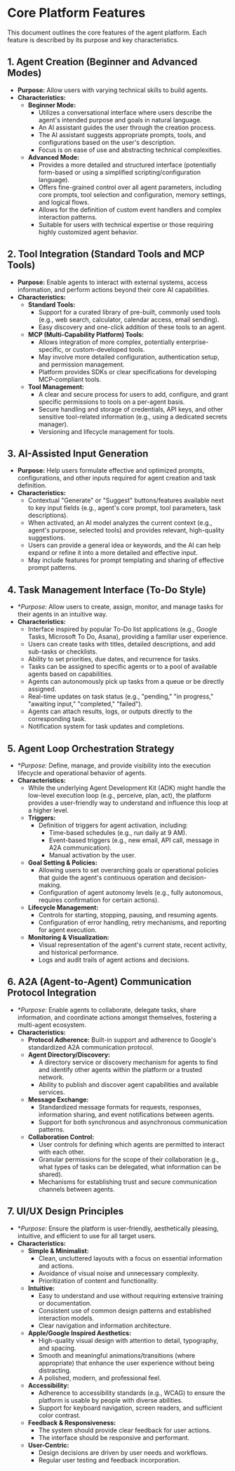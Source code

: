 # Core Platform Features

This document outlines the core features of the agent platform. Each feature is described by its purpose and key characteristics.

## 1. Agent Creation (Beginner and Advanced Modes)

*   **Purpose:** Allow users with varying technical skills to build agents.
*   **Characteristics:**
    *   **Beginner Mode:**
        *   Utilizes a conversational interface where users describe the agent's intended purpose and goals in natural language.
        *   An AI assistant guides the user through the creation process.
        *   The AI assistant suggests appropriate prompts, tools, and configurations based on the user's description.
        *   Focus is on ease of use and abstracting technical complexities.
    *   **Advanced Mode:**
        *   Provides a more detailed and structured interface (potentially form-based or using a simplified scripting/configuration language).
        *   Offers fine-grained control over all agent parameters, including core prompts, tool selection and configuration, memory settings, and logical flows.
        *   Allows for the definition of custom event handlers and complex interaction patterns.
        *   Suitable for users with technical expertise or those requiring highly customized agent behavior.

## 2. Tool Integration (Standard Tools and MCP Tools)

*   **Purpose:** Enable agents to interact with external systems, access information, and perform actions beyond their core AI capabilities.
*   **Characteristics:**
    *   **Standard Tools:**
        *   Support for a curated library of pre-built, commonly used tools (e.g., web search, calculator, calendar access, email sending).
        *   Easy discovery and one-click addition of these tools to an agent.
    *   **MCP (Multi-Capability Platform) Tools:**
        *   Allows integration of more complex, potentially enterprise-specific, or custom-developed tools.
        *   May involve more detailed configuration, authentication setup, and permission management.
        *   Platform provides SDKs or clear specifications for developing MCP-compliant tools.
    *   **Tool Management:**
        *   A clear and secure process for users to add, configure, and grant specific permissions to tools on a per-agent basis.
        *   Secure handling and storage of credentials, API keys, and other sensitive tool-related information (e.g., using a dedicated secrets manager).
        *   Versioning and lifecycle management for tools.

## 3. AI-Assisted Input Generation

*   **Purpose:** Help users formulate effective and optimized prompts, configurations, and other inputs required for agent creation and task definition.
*   **Characteristics:**
    *   Contextual "Generate" or "Suggest" buttons/features available next to key input fields (e.g., agent's core prompt, tool parameters, task descriptions).
    *   When activated, an AI model analyzes the current context (e.g., agent's purpose, selected tools) and provides relevant, high-quality suggestions.
    *   Users can provide a general idea or keywords, and the AI can help expand or refine it into a more detailed and effective input.
    *   May include features for prompt templating and sharing of effective prompt patterns.

## 4. Task Management Interface (To-Do Style)

*   **Purpose:* Allow users to create, assign, monitor, and manage tasks for their agents in an intuitive way.
*   **Characteristics:**
    *   Interface inspired by popular To-Do list applications (e.g., Google Tasks, Microsoft To Do, Asana), providing a familiar user experience.
    *   Users can create tasks with titles, detailed descriptions, and add sub-tasks or checklists.
    *   Ability to set priorities, due dates, and recurrence for tasks.
    *   Tasks can be assigned to specific agents or to a pool of available agents based on capabilities.
    *   Agents can autonomously pick up tasks from a queue or be directly assigned.
    *   Real-time updates on task status (e.g., "pending," "in progress," "awaiting input," "completed," "failed").
    *   Agents can attach results, logs, or outputs directly to the corresponding task.
    *   Notification system for task updates and completions.

## 5. Agent Loop Orchestration Strategy

*   **Purpose:* Define, manage, and provide visibility into the execution lifecycle and operational behavior of agents.
*   **Characteristics:**
    *   While the underlying Agent Development Kit (ADK) might handle the low-level execution loop (e.g., perceive, plan, act), the platform provides a user-friendly way to understand and influence this loop at a higher level.
    *   **Triggers:**
        *   Definition of triggers for agent activation, including:
            *   Time-based schedules (e.g., run daily at 9 AM).
            *   Event-based triggers (e.g., new email, API call, message in A2A communication).
            *   Manual activation by the user.
    *   **Goal Setting & Policies:**
        *   Allowing users to set overarching goals or operational policies that guide the agent's continuous operation and decision-making.
        *   Configuration of agent autonomy levels (e.g., fully autonomous, requires confirmation for certain actions).
    *   **Lifecycle Management:**
        *   Controls for starting, stopping, pausing, and resuming agents.
        *   Configuration of error handling, retry mechanisms, and reporting for agent execution.
    *   **Monitoring & Visualization:**
        *   Visual representation of the agent's current state, recent activity, and historical performance.
        *   Logs and audit trails of agent actions and decisions.

## 6. A2A (Agent-to-Agent) Communication Protocol Integration

*   **Purpose:* Enable agents to collaborate, delegate tasks, share information, and coordinate actions amongst themselves, fostering a multi-agent ecosystem.
*   **Characteristics:**
    *   **Protocol Adherence:** Built-in support and adherence to Google's standardized A2A communication protocol.
    *   **Agent Directory/Discovery:**
        *   A directory service or discovery mechanism for agents to find and identify other agents within the platform or a trusted network.
        *   Ability to publish and discover agent capabilities and available services.
    *   **Message Exchange:**
        *   Standardized message formats for requests, responses, information sharing, and event notifications between agents.
        *   Support for both synchronous and asynchronous communication patterns.
    *   **Collaboration Control:**
        *   User controls for defining which agents are permitted to interact with each other.
        *   Granular permissions for the scope of their collaboration (e.g., what types of tasks can be delegated, what information can be shared).
        *   Mechanisms for establishing trust and secure communication channels between agents.

## 7. UI/UX Design Principles

*   **Purpose:* Ensure the platform is user-friendly, aesthetically pleasing, intuitive, and efficient to use for all target users.
*   **Characteristics:**
    *   **Simple & Minimalist:**
        *   Clean, uncluttered layouts with a focus on essential information and actions.
        *   Avoidance of visual noise and unnecessary complexity.
        *   Prioritization of content and functionality.
    *   **Intuitive:**
        *   Easy to understand and use without requiring extensive training or documentation.
        *   Consistent use of common design patterns and established interaction models.
        *   Clear navigation and information architecture.
    *   **Apple/Google Inspired Aesthetics:**
        *   High-quality visual design with attention to detail, typography, and spacing.
        *   Smooth and meaningful animations/transitions (where appropriate) that enhance the user experience without being distracting.
        *   A polished, modern, and professional feel.
    *   **Accessibility:**
        *   Adherence to accessibility standards (e.g., WCAG) to ensure the platform is usable by people with diverse abilities.
        *   Support for keyboard navigation, screen readers, and sufficient color contrast.
    *   **Feedback & Responsiveness:**
        *   The system should provide clear feedback for user actions.
        *   The interface should be responsive and performant.
    *   **User-Centric:**
        *   Design decisions are driven by user needs and workflows.
        *   Regular user testing and feedback incorporation.

